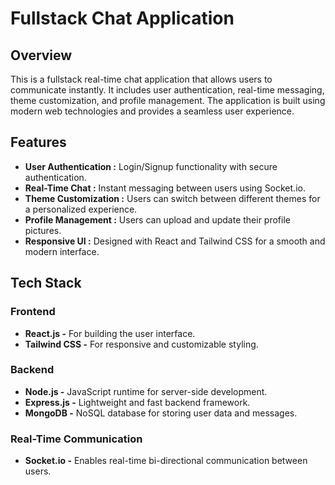 # Fullstack Chat Application

## Overview
This is a fullstack real-time chat application that allows users to communicate instantly. It includes user authentication, real-time messaging, theme customization, and profile management. The application is built using modern web technologies and provides a seamless user experience.

## Features
- **User Authentication :** Login/Signup functionality with secure authentication.
- **Real-Time Chat :** Instant messaging between users using Socket.io.
- **Theme Customization :** Users can switch between different themes for a personalized experience.
- **Profile Management :** Users can upload and update their profile pictures.
- **Responsive UI :** Designed with React and Tailwind CSS for a smooth and modern interface.

## Tech Stack

### **Frontend**

- **React.js -** For building the user interface.
- **Tailwind CSS -** For responsive and customizable styling.

### **Backend**
- **Node.js -** JavaScript runtime for server-side development.
- **Express.js -** Lightweight and fast backend framework.
- **MongoDB -** NoSQL database for storing user data and messages.

### **Real-Time Communication**
- **Socket.io -** Enables real-time bi-directional communication between users.



